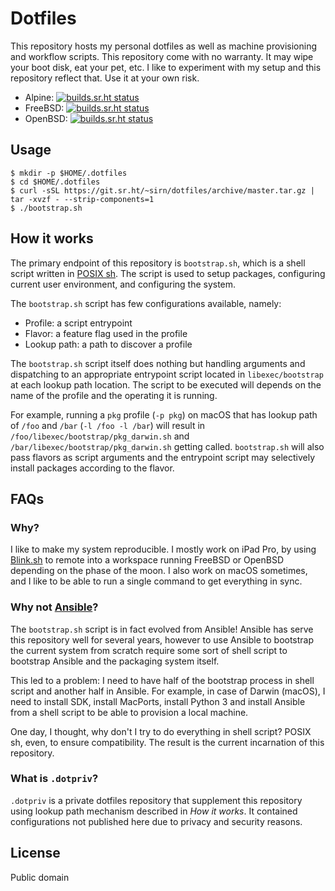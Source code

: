 # Dotfiles

This repository hosts my personal dotfiles as well as machine provisioning and workflow scripts. This repository come with no warranty. It may wipe your boot disk, eat your pet, etc. I like to experiment with my setup and this repository reflect that. Use it at your own risk.

-   Alpine: [![builds.sr.ht status](https://builds.sr.ht/~sirn/dotfiles/alpine.yml.svg)](https://builds.sr.ht/~sirn/dotfiles/alpine.yml?)
-   FreeBSD: [![builds.sr.ht status](https://builds.sr.ht/~sirn/dotfiles/freebsd.yml.svg)](https://builds.sr.ht/~sirn/dotfiles/freebsd.yml?)
-   OpenBSD: [![builds.sr.ht status](https://builds.sr.ht/~sirn/dotfiles/openbsd.yml.svg)](https://builds.sr.ht/~sirn/dotfiles/openbsd.yml?)

## Usage

```shell
$ mkdir -p $HOME/.dotfiles
$ cd $HOME/.dotfiles
$ curl -sSL https://git.sr.ht/~sirn/dotfiles/archive/master.tar.gz | tar -xvzf - --strip-components=1
$ ./bootstrap.sh
```

## How it works

The primary endpoint of this repository is `bootstrap.sh`, which is a shell script written in [POSIX sh](https://askubuntu.com/questions/1059265/). The script is used to setup packages, configuring current user environment, and configuring the system.

The `bootstrap.sh` script has few configurations available, namely:

-   Profile: a script entrypoint
-   Flavor: a feature flag used in the profile
-   Lookup path: a path to discover a profile

The `bootstrap.sh` script itself does nothing but handling arguments and dispatching to an appropriate entrypoint script located in `libexec/bootstrap` at each lookup path location. The script to be executed will depends on the name of the profile and the operating it is running.

For example, running a `pkg` profile (`-p pkg`) on macOS that has lookup path of `/foo` and `/bar` (`-l /foo -l /bar`) will result in `/foo/libexec/bootstrap/pkg_darwin.sh` and `/bar/libexec/bootstrap/pkg_darwin.sh` getting called. `bootstrap.sh` will also pass flavors as script arguments and the entrypoint script may selectively install packages according to the flavor.

## FAQs

### Why?

I like to make my system reproducible. I mostly work on iPad Pro, by using [Blink.sh](http://www.blink.sh) to remote into a workspace running FreeBSD or OpenBSD depending on the phase of the moon. I also work on macOS sometimes, and I like to be able to run a single command to get everything in sync.

### Why not [Ansible](https://www.ansible.com)?

The `bootstrap.sh` script is in fact evolved from Ansible! Ansible has serve this repository well for several years, however to use Ansible to bootstrap the current system from scratch require some sort of shell script to bootstrap Ansible and the packaging system itself.

This led to a problem: I need to have half of the bootstrap process in shell script and another half in Ansible. For example, in case of Darwin (macOS), I need to install SDK, install MacPorts, install Python 3 and install Ansible from a shell script to be able to provision a local machine.

One day, I thought, why don't I try to do everything in shell script? POSIX sh, even, to ensure compatibility. The result is the current incarnation of this repository.

### What is `.dotpriv`?

`.dotpriv` is a private dotfiles repository that supplement this repository using lookup path mechanism described in _How it works_. It contained configurations not published here due to privacy and security reasons.

## License

Public domain
